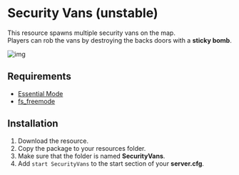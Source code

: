 # Security Vans (unstable)

This resource spawns multiple security vans on the map.    
Players can rob the vans by destroying the backs doors with a **sticky bomb**.

![img](https://vignette1.wikia.nocookie.net/gtawiki/images/9/9f/Stockade-GTAV-Front.png)

## Requirements
- [Essential Mode](https://forum.fivem.net/t/release-essentialmode-base)
- [fs_freemode](https://github.com/FiveM-Scripts/fs_freemode)

## Installation

1. Download the resource.
2. Copy the package to your resources folder.
3. Make sure that the folder is named **SecurityVans**.
4. Add `start SecurityVans` to the start section of your **server.cfg**.
